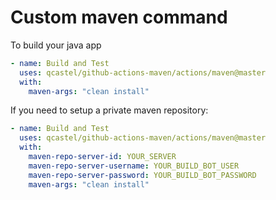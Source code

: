 # Custom maven command

To build your java app

```yaml
- name: Build and Test
  uses: qcastel/github-actions-maven/actions/maven@master
  with:
    maven-args: "clean install"
```

If you need to setup a private maven repository:

```yaml
- name: Build and Test
  uses: qcastel/github-actions-maven/actions/maven@master
  with:
    maven-repo-server-id: YOUR_SERVER
    maven-repo-server-username: YOUR_BUILD_BOT_USER
    maven-repo-server-password: YOUR_BUILD_BOT_PASSWORD
    maven-args: "clean install"
```

